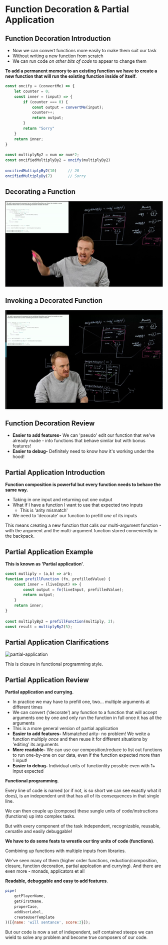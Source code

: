 # Function Decoration & Partial Application

## Function Decoration Introduction

* Now we can convert functions more easily to make them suit our task
* Without writing a new function from scratch
* We can run code _on other bits of code_ to appear to change them

**To add a permanent memory to an existing function we have to create a new function that will run the existing function inside of itself**.

```js
const oncify = (convertMe) => {
    let counter = 0;
    const inner = (input) => {
        if (counter === 0) {
            const output = convertMe(input);
            counter++;
            return output;
        }
        return "Sorry"
    }
    return inner;
}

const multiplyBy2 = num => num*2;
const oncifiedMultiplyBy2 = oncify(multiplyBy2)

oncifiedMultiplyBy2(10)     // 20
oncifiedMultiplyBy(7)       // Sorry
```

## Decorating a Function

![function-decoration](/img/08-function-decoration-1.png)

## Invoking a Decorated Function

![function-decoration-invokation](/img/08-function-decoration-2.png)

## Function Decoration Review

* **Easier to add features-** We can 'pseudo' edit our function that we've already made - into functions that behave similar but with bonus features!
* **Easier to debug-** Definitely need to know how it's working under the hood!

## Partial Application Introduction

**Function composition is powerful but every function needs to behave the same way.**

* Taking in one input and returning out one output
* What if I have a function I want to use that expected two inputs
  * This is 'arity mismatch'
* We need to 'decorate' our function to prefill _one_ of its inputs

This means creating a new function that calls our multi-argument function - with the argument and the multi-argument function stored conveniently in the backpack.

## Partial Application Example

**This is known as 'Partial application'**.

```js
const mutliply = (a,b) => a*b;
function prefillFunction (fn, prefilledValue) {
    const inner = (liveInput) => {
        const output = fn(liveInput, prefilledValue);
        return output;
    }
    return inner;
}

const multiplyBy2 = prefillFunction(multiply, 2);
const result = multiplyBy2(5);
```

## Partial Application Clarifications

![partial-application](/img/08-partial-applicatiopn.png)

This is closure in functional programming style.

## Partial Application Review

**Partial application and currying.**

* In practice we may have to prefill one, two... multiple arguments at different times
* We can convert ('decorate') any function to a function that will accept arguments one by one and only run the function in full once it has all the arguments
* This is a more general version of partial application
* **Easier to add features-** Mismatched arity- no problem! We weite a function multiply _once_ and then reuse it for different situations by 'editing' its arguments
* **More readable-** We can use our composition/reduce to list out functions to run one-by-one on our data, even if the function expected more than 1 input!
* **Easier to debug-** Individual units of functionlity possible even with 1+ input expected

**Functional programming**.

Every line of code is named (or if not, is so short we can see exactly what it does), is an independent unit that has all of its consequences in that single line.

We can then couple up (compose) these sungle units of code/instructions (functions) up into complex tasks.

But with every  component of the task independent, recognizable, reusable, cersatile and easily debuggable!

**We have to do some feats to wrestle our tiny units of code (functions)**.

Combining up functions with multiple inputs from libraries.

We've seen many of them (higher order functions, reduction/composition, closure, function decoration, partial applcation and currying). And there are even more - monads, applicators et al!

**Readable, debuggable and easy to add features**.

```js
pipe(
    getPlayerName,
    getFirstName,
    properCase,
    addUserLabel,
    createUserTemplate
)([{name: 'will sentance', score:3}]);
```

But our code is now a set of independent, self contained steeps we can wield to solve any problem and become true composers of our code.
